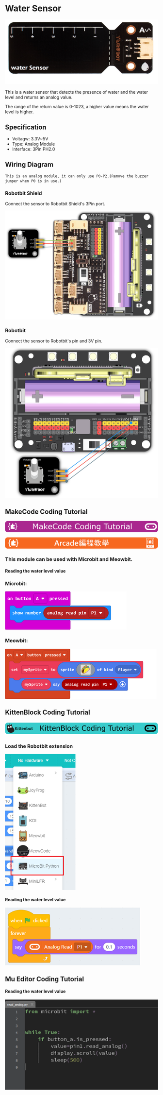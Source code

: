 # Water Sensor

![](../images/water2.png)

This is a water sensor that detects the presence of water and the water level and returns an analog value.

The range of the return value is 0-1023, a higher value means the water level is higher.

## Specification

- Voltagw: 3.3V~5V
- Type: Analog Module
- Interface: 3Pin PH2.0

## Wiring Diagram

    This is an analog module, it can only use P0-P2.(Remove the buzzer jumper when P0 is in use.)

### Robotbit Shield

Connect the sensor to Robotbit Shield's 3Pin port.

![](../images/poten_wire2.png)

### Robotbit

Connect the sensor to Robotbit's pin and 3V pin.

![](../images/poten_wire1.png)

## MakeCode Coding Tutorial

![](../PWmodules/images/mcbanner.png)

![](../../meowbit/images/acbanner.png)

### This module can be used with Microbit and Meowbit.

#### Reading the water level value

### Microbit:

![](../images/poten_code.png)

### Meowbit:

![](../images/poten_codeMeow.png)

## KittenBlock Coding Tutorial

![](../PWmodules/images/kbbanner.png)

### Load the Robotbit extension

![](../images/addRB.png)

#### Reading the water level value

![](../images/poten_codekb.png)

## Mu Editor Coding Tutorial

#### Reading the water level value

![](../images/poten_codemu.png)